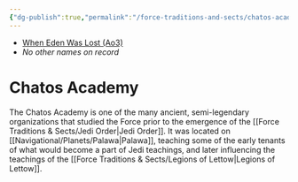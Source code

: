 ```yaml
---
{"dg-publish":true,"permalink":"/force-traditions-and-sects/chatos-academy/","tags":["faction"],"noteIcon":"saber1"}
---
```


- [When Eden Was Lost (Ao3)](https://archiveofourown.org/works/19334440/chapters/45992584)
- *No other names on record*
# Chatos Academy

The Chatos Academy is one of the many ancient, semi-legendary organizations that studied the Force prior to the emergence of the [[Force Traditions & Sects/Jedi Order\|Jedi Order]]. It was located on [[Navigational/Planets/Palawa\|Palawa]], teaching some of the early tenants of what would become a part of Jedi teachings, and later influencing the teachings of the [[Force Traditions & Sects/Legions of Lettow\|Legions of Lettow]].


